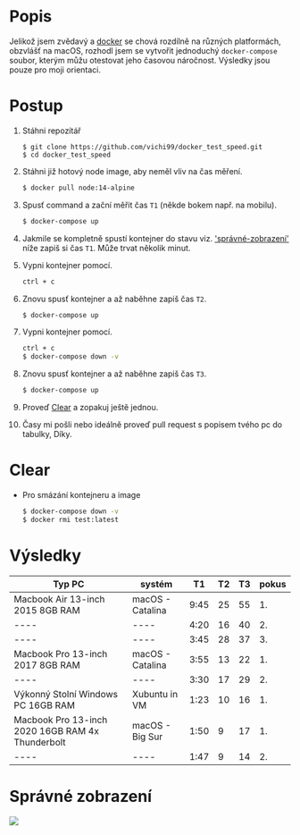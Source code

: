 # Popis

Jelikož jsem zvědavý a [docker](https://www.docker.com/) se chová rozdílně na různých platformách, obzvlášť na macOS, rozhodl jsem se vytvořit jednoduchý `docker-compose` soubor, kterým můžu otestovat jeho časovou náročnost. Výsledky jsou pouze pro moji orientaci.

# Postup
1. Stáhni repozítář
    ```
    $ git clone https://github.com/vichi99/docker_test_speed.git
    $ cd docker_test_speed 
    ```
1. Stáhni již hotový node image, aby neměl vliv na čas měření.
    ```sh
    $ docker pull node:14-alpine
    ```
1. Spusť command a zační měřit čas ``T1`` (někde bokem např. na mobilu).
    ```sh
    $ docker-compose up
    ```
1. Jakmile se kompletně spustí kontejner do stavu viz. ['správné-zobrazení'](#správné-zobrazení) níže zapiš si čas ``T1``. Může trvat několik minut.

2. Vypni kontejner pomocí.
    ```sh
    ctrl + c
    ```
3. Znovu spusť kontejner a až naběhne zapiš čas ``T2``.
    ```sh
    $ docker-compose up
    ```
4. Vypni kontejner pomocí.
    ```sh
    ctrl + c
    $ docker-compose down -v
    ```
5. Znovu spusť kontejner a až naběhne zapiš čas ``T3``.
    ```sh
    $ docker-compose up
    ```
6. Proveď [Clear](#clear) a zopakuj ještě jednou.
   
7. Časy mi pošli nebo ideálně proveď pull request s popisem tvého pc do tabulky, Díky.

# Clear
- Pro smázání kontejneru a image
    ```sh
    $ docker-compose down -v
    $ docker rmi test:latest
    ```

# Výsledky

| Typ PC  | systém | T1            | T2            | T3            | pokus |
| ------------- | ------------- | ------------- | ------------- | ------------- | ------------- |
| Macbook Air 13-inch 2015 8GB RAM | macOS - Catalina | 9:45          | 25            | 55            | 1. |
| ---- | ---- | 4:20          | 16            | 40            | 2. |
| ---- | ---- |3:45          | 28            | 37            | 3. |
| Macbook Pro 13-inch 2017 8GB RAM | macOS - Catalina | 3:55          | 13            | 22            | 1. |
| ---- | ---- | 3:30          | 17            | 29            | 2. |
| Výkonný Stolní Windows PC 16GB RAM | Xubuntu in VM | 1:23          | 10            | 16            | 1. |
| Macbook Pro 13-inch 2020 16GB RAM 4x Thunderbolt | macOS - Big Sur | 1:50          | 9            | 17           | 1. |
| ---- | ---- | 1:47          | 9            | 14           | 2. |

# Správné zobrazení
![](test.png)
